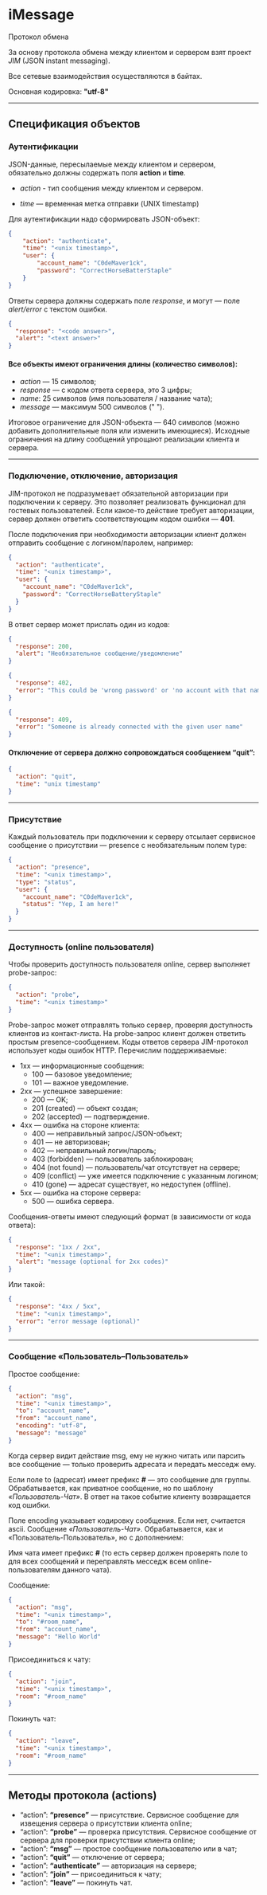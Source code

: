 # iMessage
Протокол обмена

За основу протокола обмена между клиентом и сервером взят проект *JIM* (JSON instant messaging).

Все сетевые взаимодействия осуществляются в байтах.

Основная кодировка: **"utf-8"**

---

## Спецификация объектов


### Аутентификации
JSON-данные, пересылаемые между клиентом и сервером, обязательно должны содержать поля
**action** и **time**.

- *action* - тип сообщения между клиентом и сервером. 

- *time* — временная метка отправки (UNIX timestamp)


Для аутентификации надо сформировать JSON-объект:

```JSON 
{
    "action": "authenticate",
    "time": "<unix timestamp>",
    "user": {
        "account_name": "C0deMaver1ck",
        "password": "CorrectHorseBatterStaple"
    }
}
```


Ответы сервера должны содержать поле *response*, и могут — поле *alert/error* с текстом ошибки.

```JSON
{
  "response": "<code answer>",
  "alert": "<text answer>"
}
```

#### Все объекты имеют ограничения длины (количество символов):
- *action* — 15 символов;
- *response* — с кодом ответа сервера, это 3 цифры;
- *name*: 25 символов (имя пользователя / название чата);
- *message* — максимум 500 символов (" ").

Итоговое ограничение для JSON-объекта — 640 символов (можно добавить дополнительные поля или
изменить имеющиеся). Исходные ограничения на длину сообщений упрощают реализации клиента и
сервера.

---

### Подключение, отключение, авторизация 

JIM-протокол не подразумевает обязательной авторизации при подключении к серверу. Это позволяет
реализовать функционал для гостевых пользователей.
Если какое-то действие требует авторизации, сервер должен ответить соответствующим кодом
ошибки — **401**.

После подключения при необходимости авторизации клиент должен отправить сообщение с логином/паролем, например:
```JSON
{
  "action": "authenticate",
  "time": "<unix timestamp>",
  "user": {
    "account_name": "C0deMaver1ck",
    "password": "CorrectHorseBatteryStaple"
  }
}
```

В ответ сервер может прислать один из кодов:
```JSON
{
  "response": 200,
  "alert": "Необязательное сообщение/уведомление"
}
```
```JSON
{
  "response": 402,
  "error": "This could be 'wrong password' or 'no account with that name'"
}
```
```JSON
{
  "response": 409,
  "error": "Someone is already connected with the given user name"
}
```

#### Отключение от сервера должно сопровождаться сообщением “quit”:
```JSON
{
  "action": "quit",
  "time": "unix timestamp"
}
```

---
### Присутствие
Каждый пользователь при подключении к серверу отсылает сервисное сообщение о присутствии —
presence с необязательным полем type:
```JSON
{
  "action": "presence",
  "time": "<unix timestamp>",
  "type": "status",
  "user": {
    "account_name": "C0deMaver1ck",
    "status": "Yep, I am here!"
  }
}
```

---
### Доступность (online пользователя) 
Чтобы проверить доступность пользователя online, сервер выполняет probe-запрос:
```JSON
{
  "action": "probe",
  "time": "<unix timestamp>"
}
```

Probe-запрос может отправлять только сервер, проверяя доступность клиентов из контакт-листа. На
probe-запрос клиент должен ответить простым presence-сообщением.
Коды ответов сервера
JIM-протокол использует коды ошибок HTTP. Перечислим поддерживаемые:
- 1xx — информационные сообщения:
  - 100 — базовое уведомление;
  -  101 — важное уведомление.
- 2xx — успешное завершение:
  - 200 — OK; 
  - 201 (created) — объект создан; 
  - 202 (accepted) — подтверждение.
- 4xx — ошибка на стороне клиента:
  - 400 — неправильный запрос/JSON-объект; 
  - 401 — не авторизован; 
  - 402 — неправильный логин/пароль; 
  - 403 (forbidden) — пользователь заблокирован; 
  - 404 (not found) — пользователь/чат отсутствует на сервере; 
  - 409 (conflict) — уже имеется подключение с указанным логином; 
  - 410 (gone) — адресат существует, но недоступен (offline).
- 5xx — ошибка на стороне сервера:
  - 500 — ошибка сервера.


Сообщения-ответы имеют следующий формат (в зависимости от кода ответа):
```JSON
{
  "response": "1xx / 2xx",
  "time": "<unix timestamp>",
  "alert": "message (optional for 2xx codes)"
}
```
Или такой:
```JSON
{
  "response": "4xx / 5xx",
  "time": "<unix timestamp>",
  "error": "error message (optional)"
}
```
---

### Сообщение «Пользователь–Пользователь»
Простое сообщение:
```JSON
{
  "action": "msg",
  "time": "<unix timestamp>",
  "to": "account_name",
  "from": "account_name",
  "encoding": "utf-8",
  "message": "message"
}
```
Когда сервер видит действие msg, ему не нужно читать или парсить все сообщение — только
проверить адресата и передать месседж ему.

Если поле to (адресат) имеет префикс **#** — это сообщение для группы. Обрабатывается, как
приватное сообщение, но по шаблону *«Пользователь-Чат»*. В ответ на такое событие клиенту возвращается код ошибки.

Поле encoding указывает кодировку сообщения. Если нет, считается ascii.
Сообщение *«Пользователь-Чат»*. Обрабатывается, как и «Пользователь-Пользователь», но с дополнением:

Имя чата имеет префикс **#** (то есть сервер должен проверять поле to для всех сообщений и
переправлять месседж всем online-пользователям данного чата).

Сообщение:
```JSON
{
  "action": "msg",
  "time": "<unix timestamp>",
  "to": "#room_name",
  "from": "account_name",
  "message": "Hello World"
}
```
Присоединиться к чату:
```JSON
{
  "action": "join",
  "time": "<unix timestamp>",
  "room": "#room_name"
}
```
Покинуть чат:
```JSON
{
  "action": "leave",
  "time": "<unix timestamp>",
  "room": "#room_name"
}
```
---

## Методы протокола (actions)
- “action”: **“presence”** — присутствие. Сервисное сообщение для извещения сервера о
присутствии клиента online;
- “action”: **“prоbe”** — проверка присутствия. Сервисное сообщение от сервера для проверки
присутствии клиента online;
- “action”: **“msg”** — простое сообщение пользователю или в чат;
- “action”: **“quit”** — отключение от сервера;
- “action”: **“authenticate”** — авторизация на сервере;
- “action”: **“join”** — присоединиться к чату;
- “action”: **“leave”** — покинуть чат.

